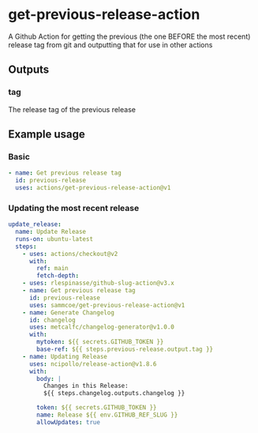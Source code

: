 # get-previous-release-action

A Github Action for getting the previous (the one BEFORE the most recent) release tag from git and outputting that for use in other actions

## Outputs

### tag

The release tag of the previous release

## Example usage

### Basic

```yml
- name: Get previous release tag
  id: previous-release
  uses: actions/get-previous-release-action@v1
```

### Updating the most recent release

```yml
update_release:
  name: Update Release
  runs-on: ubuntu-latest
  steps:
    - uses: actions/checkout@v2
      with:
        ref: main
        fetch-depth:
    - uses: rlespinasse/github-slug-action@v3.x
    - name: Get previous release tag
      id: previous-release
      uses: sammcoe/get-previous-release-action@v1
    - name: Generate Changelog
      id: changelog
      uses: metcalfc/changelog-generator@v1.0.0
      with:
        mytoken: ${{ secrets.GITHUB_TOKEN }}
        base-ref: ${{ steps.previous-release.output.tag }}
    - name: Updating Release
      uses: ncipollo/release-action@v1.8.6
      with:
        body: |
          Changes in this Release: 
          ${{ steps.changelog.outputs.changelog }}

        token: ${{ secrets.GITHUB_TOKEN }}
        name: Release ${{ env.GITHUB_REF_SLUG }}
        allowUpdates: true
```
